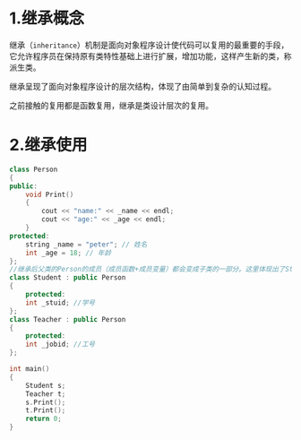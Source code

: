 # 1.继承概念

继承（`inheritance`）机制是面向对象程序设计使代码可以复用的最重要的手段，它允许程序员在保持原有类特性基础上进行扩展，增加功能，这样产生新的类，称派生类。

继承呈现了面向对象程序设计的层次结构，体现了由简单到复杂的认知过程。

之前接触的复用都是函数复用，继承是类设计层次的复用。

# 2.继承使用

```c++
class Person  
{  
public:  
    void Print()  
    {  
        cout << "name:" << _name << endl;  
        cout << "age:" << _age << endl;  
    }
protected:  
    string _name = "peter"; // 姓名  
    int _age = 18; // 年龄  
};  
//继承后父类的Person的成员（成员函数+成员变量）都会变成子类的一部分。这里体现出了Student和Teacher复用了Person的成员。   
class Student : public Person  
{  
    protected:  
    int _stuid; //学号  
};
class Teacher : public Person
{
    protected:
    int _jobid; //工号
};

int main()
{
    Student s;
    Teacher t;
    s.Print();
    t.Print();
    return 0;
}
```
